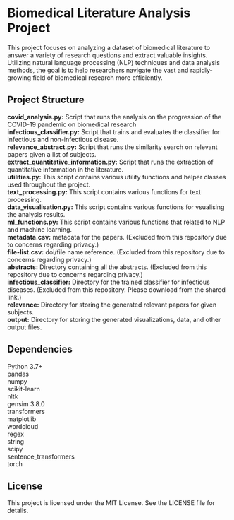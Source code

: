 # Biomedical Literature Analysis Project

This project focuses on analyzing a dataset of biomedical literature to answer a variety of research questions and extract valuable insights. Utilizing natural language processing (NLP) techniques and data analysis methods, the goal is to help researchers navigate the vast and rapidly-growing field of biomedical research more efficiently.


## Project Structure

**covid_analysis.py:** Script that runs the analysis on the progression of the COVID-19 pandemic on biomedical research\
**infectious_classifier.py:** Script that trains and evaluates the classifier for infectious and non-infectious disease.\
**relevance_abstract.py:** Script that runs the similarity search on relevant papers given a list of subjects.\
**extract_quantitative_information.py:** Script that runs the extraction of quantitative information in the literature.\
**utilities.py:** This script contains various utility functions and helper classes used throughout the project.\
**text_processing.py:** This script contains various functions for text processing.\
**data_visualisation.py:** This script contains various functions for vsualising the analysis results.\
**ml_functions.py:** This script contains various functions that related to NLP and machine learning.\
**metadata.csv:** metadata for the papers. (Excluded from this repository due to concerns regarding privacy.)\
**file-list.csv:** doi/file name reference. (Excluded from this repository due to concerns regarding privacy.)\
**abstracts:** Directory containing all the abstracts. (Excluded from this repository due to concerns regarding privacy.)\
**infectious_classifier:** Directory for the trained classifier for infectious diseases. (Excluded from this repository. Please download from the shared link.)\
**relevance:** Directory for storing the generated relevant papers for given subjects.\
**output:** Directory for storing the generated visualizations, data, and other output files.


## Dependencies

Python 3.7+ \
pandas\
numpy\
scikit-learn\
nltk\
gensim 3.8.0\
transformers\
matplotlib\
wordcloud\
regex\
string\
scipy\
sentence_transformers\
torch


## License

This project is licensed under the MIT License. See the LICENSE file for details.
